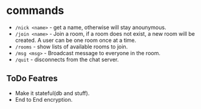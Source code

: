 # commands

- `/nick <name>` - get a name, otherwise will stay anounymous.
- `/join <name>` - Join a room, if a room does not exist, a new room will be created. A user can be one room once at a time.
- `/rooms` - show lists of available rooms to join.
- `/msg <msg>` - Broadcast message to everyone in the room.
- `/quit` - disconnects from the chat server.

## ToDo Featres

- Make it stateful(db and stuff).
- End to End encryption.
